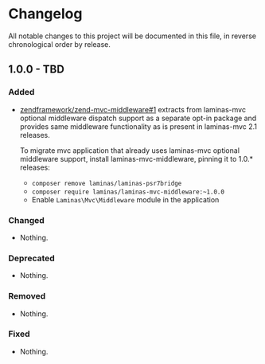# Changelog

All notable changes to this project will be documented in this file, in reverse chronological order by release.

## 1.0.0 - TBD

### Added

- [zendframework/zend-mvc-middleware#1](https://github.com/laminas/laminas-mvc-middleware) extracts from laminas-mvc
  optional middleware dispatch support as a separate opt-in package and
  provides same middleware functionality as is present in laminas-mvc 2.1
  releases.

  To migrate mvc application that already uses laminas-mvc optional middleware support,
  install laminas-mvc-middleware, pinning it to 1.0.* releases:
  - `composer remove laminas/laminas-psr7bridge`
  - `composer require laminas/laminas-mvc-middleware:~1.0.0`
  - Enable `Laminas\Mvc\Middleware` module in the application

### Changed

- Nothing.

### Deprecated

- Nothing.

### Removed

- Nothing.

### Fixed

- Nothing.
